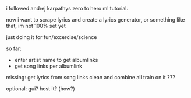i followed andrej karpathys zero to hero ml tutorial.

now i want to scrape lyrics and create a lyrics generator, or something like that, im not 100% set yet

just doing it for fun/excercise/science 

so far:
- enter artist name to get albumlinks
- get song links per albumlink

missing:
get lyrics from song links
clean and combine all
train on it
???

optional: 
gui?
host it? (how?)
